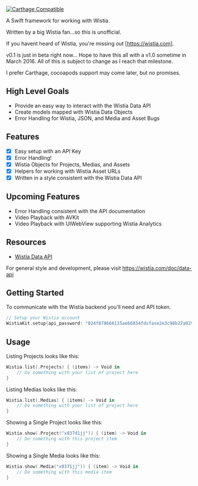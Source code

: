
[![Carthage Compatible](https://img.shields.io/badge/Carthage-compatible-4BC51D.svg?style=flat)](https://github.com/Carthage/Carthage)
 
A Swift framework for working with Wistia. 

Written by a big Wistia fan...so this is unofficial.

If you havent heard of Wistia, you're missing out [https://wistia.com].

v0.1 is just in beta right now... Hope to have this all with a v1.0 sometime in March 2016. All of this is subject to change as I reach that milestone.

I prefer Carthage, cocoapods support may come later, but no promises. 

## High Level Goals

- Provide an easy way to interact with the Wistia Data API
- Create models mapped with Wistia Data Objects
- Error Handling for Wistia, JSON, and Media and Asset Bugs 

## Features

- [x] Easy setup with an API Key
- [x] Error Handling!
- [x] Wistia Objects for Projects, Medias, and Assets
- [x] Helpers for working with Wistia Asset URLs
- [x] Written in a style consistent with the Wistia Data API

## Upcoming Features

- Error Handling consistent with the API documentation
- Video Playback with AVKit
- Video Playback with UIWebView supporting Wistia Analytics

## Resources

- [Wistia Data API](https://wistia.com/doc/data-api)

For general style and development, please visit https://wistia.com/doc/data-api

## Getting Started

To communicate with the Wistia backend you'll need and API token.

```swift
// Setup your Wistia account
WistiaKit.setup(api_password: "024f878666115ae66834fdsfase2e3c98b27a0298aa672711310614735")
```

## Usage

Listing Projects looks like this:

```swift
Wistia.list(.Projects) { (items) -> Void in
    // Do something with your list of project here
}
```

Listing Medias looks like this:

```swift
Wistia.list(.Medias) { (items) -> Void in
    // Do something with your list of project here
}
```

Showing a Single Project looks like this:

```swift
Wistia.show(.Project("x837d1jj")) { (item) -> Void in
    // Do something with this project item
}
```

Showing a Single Media looks like this:

```swift
Wistia.show(.Media("x8371jj")) { (item) -> Void in
    // Do something with this media item
}
```